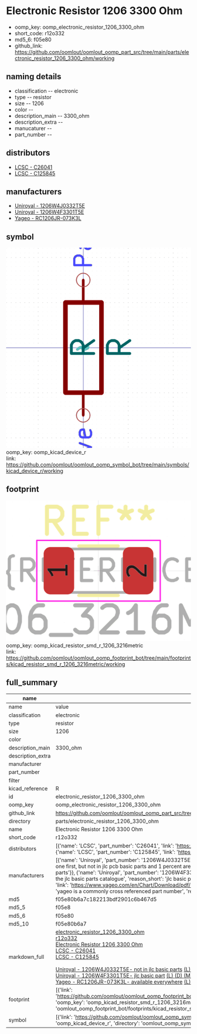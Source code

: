 # Electronic Resistor 1206 3300 Ohm

  
* oomp_key: oomp_electronic_resistor_1206_3300_ohm 
* short_code: r12o332
* md5_6: f05e80  
* github_link: https://github.com/oomlout/oomlout_oomp_part_src/tree/main/parts/electronic_resistor_1206_3300_ohm/working  
## naming details
* classification -- electronic
* type -- resistor
* size -- 1206
* color -- 
* description_main -- 3300_ohm
* description_extra -- 
* manucaturer -- 
* part_number -- 

## distributors
* [LCSC - C26041](https://lcsc.com/product-detail/C26041.html)  
* [LCSC - C125845](https://lcsc.com/product-detail/C125845.html)  

## manufacturers
* [Uniroyal - 1206W4J0332T5E]()  
* [Uniroyal - 1206W4F3301T5E]()  
* [Yageo - RC1206JR-073K3L](https://www.yageo.com/en/Chart/Download/pdf/RC1206JR-073K3L)  

## symbol

![](symbol/0/working/working_600.png)  
oomp_key: oomp_kicad_device_r  
link: https://github.com/oomlout/oomlout_oomp_symbol_bot/tree/main/symbols/kicad_device_r/working  

## footprint

![](footprint/0/working/working_600.png)  
oomp_key: oomp_kicad_resistor_smd_r_1206_3216metric  
link: https://github.com/oomlout/oomlout_oomp_footprint_bot/tree/main/footprints/kicad_resistor_smd_r_1206_3216metric/working  

## full_summary
| name | value | 
| --- | --- | 
| name | value | 
| classification | electronic | 
| type | resistor | 
| size | 1206 | 
| color |  | 
| description_main | 3300_ohm | 
| description_extra |  | 
| manufacturer |  | 
| part_number |  | 
| filter |  | 
| kicad_reference | R | 
| id | electronic_resistor_1206_3300_ohm | 
| oomp_key | oomp_electronic_resistor_1206_3300_ohm | 
| github_link | https://github.com/oomlout/oomlout_oomp_part_src/tree/main/parts/electronic_resistor_1206_3300_ohm/working | 
| directory | parts/electronic_resistor_1206_3300_ohm | 
| name | Electronic Resistor 1206 3300 Ohm | 
| short_code | r12o332 | 
| distributors | [{'name': 'LCSC', 'part_number': 'C26041', 'link': 'https://lcsc.com/product-detail/C26041.html', 'id': 'distributor_lcsc'}, {'name': 'LCSC', 'part_number': 'C125845', 'link': 'https://lcsc.com/product-detail/C125845.html', 'id': 'distributor_lcsc'}] | 
| manufacturers | [{'name': 'Uniroyal', 'part_number': '1206W4J0332T5E', 'link': '', 'id': 'manufacturer_uniroyal', 'note': {'reason': 'did this one first, but not in jlc pcb basic parts and 1 percent are and they are the same price', 'reason_short': 'not in jlc basic parts'}}, {'name': 'Uniroyal', 'part_number': '1206W4F3301T5E', 'link': '', 'id': 'manufacturer_uniroyal', 'note': {'reason': 'in the jlc basic parts catalogue', 'reason_short': 'jlc basic part'}}, {'name': 'Yageo', 'part_number': 'RC1206JR-073K3L', 'link': 'https://www.yageo.com/en/Chart/Download/pdf/RC1206JR-073K3L', 'id': 'manufacturer_yageo', 'note': {'reason': 'yageo is a commonly cross referenced part number', 'reason_short': 'available everywhere'}}] | 
| md5 | f05e80b6a7c182213bdf2901c6b467d5 | 
| md5_5 | f05e8 | 
| md5_6 | f05e80 | 
| md5_10 | f05e80b6a7 | 
| markdown_full | [electronic_resistor_1206_3300_ohm](https://github.com/oomlout/oomlout_oomp_part_src/tree/main/parts/electronic_resistor_1206_3300_ohm/working)<br>[r12o332](https://github.com/oomlout/oomlout_oomp_part_src/tree/main/parts/electronic_resistor_1206_3300_ohm/working)<br>[Electronic Resistor 1206 3300 Ohm](https://github.com/oomlout/oomlout_oomp_part_src/tree/main/parts/electronic_resistor_1206_3300_ohm/working)<br>[LCSC - C26041<br>](https://lcsc.com/product-detail/C26041.html)[LCSC - C125845<br>](https://lcsc.com/product-detail/C125845.html)<br>[Uniroyal - 1206W4J0332T5E- not in jlc basic parts]() [(L)  ](https://www.lcsc.com/search?q=1206W4J0332T5E)[(D)  ](https://www.digikey.com/en/products?keywords=1206W4J0332T5E)[(M)  ](https://www.mouser.com/Search/Refine?Keyword=1206W4J0332T5E)[(N)  ](https://www.newark.com/search?st=1206W4J0332T5E)[(SZ)  ](https://so.szlcsc.com/global.html?k=1206W4J0332T5E)<br>[Uniroyal - 1206W4F3301T5E- jlc basic part]() [(L)  ](https://www.lcsc.com/search?q=1206W4F3301T5E)[(D)  ](https://www.digikey.com/en/products?keywords=1206W4F3301T5E)[(M)  ](https://www.mouser.com/Search/Refine?Keyword=1206W4F3301T5E)[(N)  ](https://www.newark.com/search?st=1206W4F3301T5E)[(SZ)  ](https://so.szlcsc.com/global.html?k=1206W4F3301T5E)<br>[Yageo - RC1206JR-073K3L- available everywhere](https://www.yageo.com/en/Chart/Download/pdf/RC1206JR-073K3L) [(L)  ](https://www.lcsc.com/search?q=RC1206JR-073K3L)[(D)  ](https://www.digikey.com/en/products?keywords=RC1206JR-073K3L)[(M)  ](https://www.mouser.com/Search/Refine?Keyword=RC1206JR-073K3L)[(N)  ](https://www.newark.com/search?st=RC1206JR-073K3L)[(SZ)  ](https://so.szlcsc.com/global.html?k=RC1206JR-073K3L)<br> | 
| footprint | [{'link': 'https://github.com/oomlout/oomlout_oomp_footprint_bot/tree/main/foootprntss/kicad_resistor_smd_r_1206_3216metric', 'oomp_key': 'oomp_kicad_resistor_smd_r_1206_3216metric', 'directory': 'oomlout_oomp_footprint_bot/footprints/kicad_resistor_smd_r_1206_3216metric//working/working.kicad_mod'}] | 
| symbol | [{'link': 'https://github.com/oomlout/oomlout_oomp_symbol_bot/tree/main/symbols/kicad_device_r', 'oomp_key': 'oomp_kicad_device_r', 'directory': 'oomlout_oomp_symbol_bot/symbols/kicad_device_r//working/working.kicad_sym'}] | 
